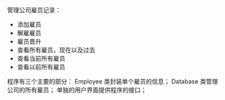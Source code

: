 管理公司雇员记录：
* 添加雇员
* 解雇雇员
* 雇员晋升
* 查看所有雇员，现在以及过去
* 查看当前所有雇员
* 查看以前所有雇员

程序有三个主要的部分：
Employee 类封装单个雇员的信息；
Database 类管理公司的所有雇员；
单独的用户界面提供程序的接口；

